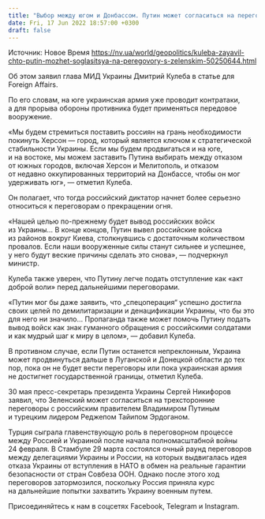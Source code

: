 ```yaml
---
title: "Выбор между югом и Донбассом. Путин может согласиться на переговоры с Зеленским при одном условии — Кулеба"
date: Fri, 17 Jun 2022 18:57:00 +0300
draft: false
---
```

Источник: Новое Время https://nv.ua/world/geopolitics/kuleba-zayavil-chto-putin-mozhet-soglasitsya-na-peregovory-s-zelenskim-50250644.html


 Об этом заявил глава МИД Украины Дмитрий Кулеба в статье для Foreign Affairs.

По его словам, на юге украинская армия уже проводит контратаки, а для прорыва обороны противника будет применяться передовое вооружение.

«Мы будем стремиться поставить россиян на грань необходимости покинуть Херсон — город, который является ключом к стратегической стабильности Украины. Если мы будем продвигаться и на юге, и на востоке, мы можем заставить Путина выбирать между отказом от южных городов, включая Херсон и Мелитополь, и отказом от недавно оккупированных территорий на Донбассе, чтобы он мог удерживать юг», — отметил Кулеба.

Он полагает, что тогда российский диктатор начнет более серьезно относиться к переговорам о прекращении огня.

«Нашей целью по-прежнему будет вывод российских войск из Украины… В конце концов, Путин вывел российские войска из районов вокруг Киева, столкнувшись с достаточным количеством провалов. Если наши вооруженные силы станут сильнее и успешнее, у него будут веские причины сделать это снова», — подчеркнул министр.

Кулеба также уверен, что Путину легче подать отступление как «акт доброй воли» перед дальнейшими переговорами.

«Путин мог бы даже заявить, что „спецоперация“ успешно достигла своих целей по демилитаризации и денацификации Украины, что бы это для него ни значило… Пропаганда также может помочь Путину подать вывод войск как знак гуманного обращения с российскими солдатами и как мудрый шаг к миру в целом», — добавил Кулеба.

В противном случае, если Путин останется непреклонным, Украина может продвинуться дальше в Луганской и Донецкой области до тех пор, пока он не будет вести переговоры или пока украинская армия не достигнет государственной границы, отметил Кулеба.

30 мая пресс-секретарь президента Украины Сергей Никифоров заявил, что Зеленский может согласиться на трехсторонние переговоры с российским правителем Владимиром Путиным и турецким лидером Реджепом Тайипом Эрдоганом.

Турция сыграла главенствующую роль в переговорном процессе между Россией и Украиной после начала полномасштабной войны 24 февраля. В Стамбуле 29 марта состоялся очный раунд переговоров между делегациями Украины и России, на которых выдвигалась идея отказа Украины от вступления в НАТО в обмен на реальные гарантии безопасности от стран Совбеза ООН. Однако после этого ход переговоров затормозился, поскольку Россия приняла курс на дальнейшие попытки захватить Украину военным путем.

Присоединяйтесь к нам в соцсетях Facebook, Telegram и Instagram.
